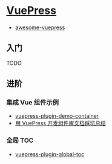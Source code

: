 # [VuePress](https://vuepress.vuejs.org/zh/)

- [awesome-vuepress](https://github.com/vuepress/awesome-vuepress)

## 入门

TODO

## 进阶

### 集成 Vue 组件示例

- [vuepress-plugin-demo-container](https://github.com/calebman/vuepress-plugin-demo-container)
- [用 VuePress 开发组件库文档踩坑总结](https://hooray.github.io/posts/b7ab07d3/)

### 全局 TOC

- [vuepress-plugin-global-toc](https://github.com/sylvainpolletvillard/vuepress-plugin-global-toc#readme)
